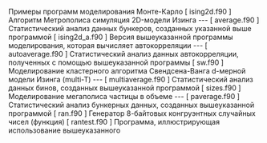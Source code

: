 Примеры программ моделирования Монте-Карло
[ ising2d.f90 ] Алгоритм Метрополиса симуляция 2D-модели Изинга
--- [ average.f90 ] Статистический анализ данных бункеров, созданных указанной выше программой
[ ising2d_a.f90 ] Версия вышеуказанной программы моделирования, которая вычисляет автокорреляции
--- [ autoaverage.f90 ] Статистический анализ данных автокорреляции, полученных с помощью вышеуказанной программы
[ sw.f90 ] Моделирование кластерного алгоритма Свендсена-Ванга d-мерной модели Изинга (multi-T)
--- [ multiaverage.f90 ] Статистический анализ данных бинов, созданных вышеуказанной программой
[ sizes.f90 ] Моделирование мегаполиса частицы в объеме
--- [ paverage.f90 ] Статистический анализ бункерных данных, созданных вышеуказанной программой
[ ran.f90 ] Генератор 8-байтовых конгруэнтных случайных чисел (функция)
[ rantest.f90 ] Программа, иллюстрирующая использование вышеуказанного

